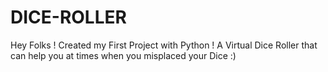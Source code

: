 # DICE-ROLLER
Hey Folks ! Created my First Project with Python ! 
A Virtual Dice Roller that can help you at times when you misplaced your Dice :)
